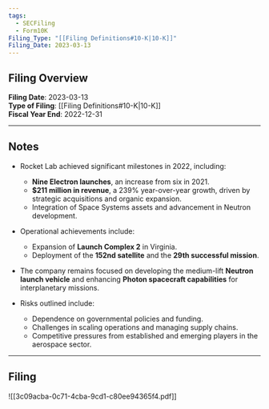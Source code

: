 ```yaml
---
tags:
  - SECFiling
  - Form10K
Filing_Type: "[[Filing Definitions#10-K|10-K]]"
Filing_Date: 2023-03-13
---
```

## Filing Overview

**Filing Date**: 2023-03-13  
**Type of Filing**: [[Filing Definitions#10-K|10-K]]  
**Fiscal Year End**: 2022-12-31  

---
## Notes

- Rocket Lab achieved significant milestones in 2022, including:
  - **Nine Electron launches**, an increase from six in 2021.
  - **$211 million in revenue**, a 239% year-over-year growth, driven by strategic acquisitions and organic expansion.
  - Integration of Space Systems assets and advancement in Neutron development.
  
- Operational achievements include:
  - Expansion of **Launch Complex 2** in Virginia.
  - Deployment of the **152nd satellite** and the **29th successful mission**.

- The company remains focused on developing the medium-lift **Neutron launch vehicle** and enhancing **Photon spacecraft capabilities** for interplanetary missions.

- Risks outlined include:
  - Dependence on governmental policies and funding.
  - Challenges in scaling operations and managing supply chains.
  - Competitive pressures from established and emerging players in the aerospace sector.

---
## Filing

![[3c09acba-0c71-4cba-9cd1-c80ee94365f4.pdf]]

